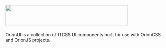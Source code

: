 <h1>
	 <img height="67" width="387" src="https://cdn.rawgit.com/WebDevLuke/OrionUI/master/misc/orionui-logo.svg">
</h1>

OrionUI is a collection of ITCSS UI components built for use with OrionCSS and OrionJS projects.